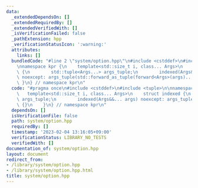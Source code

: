 ```yaml
---
data:
  _extendedDependsOn: []
  _extendedRequiredBy: []
  _extendedVerifiedWith: []
  _isVerificationFailed: false
  _pathExtension: hpp
  _verificationStatusIcon: ':warning:'
  attributes:
    links: []
  bundledCode: "#line 2 \"system/option.hpp\"\n#include <cstddef>\n#include <tuple>\n\
    \nnamespace kpr {\n    template<std::size_t i, class... Args>\n    struct indexed\
    \ {\n        std::tuple<Args...> args_tuple;\n        indexed(Args&&... args)\
    \ noexcept: args_tuple(std::forward_as_tuple(forward<Args>(args)...)) {}\n   \
    \ }\n} // namespace kpr\n"
  code: "#pragma once\n#include <cstddef>\n#include <tuple>\n\nnamespace kpr {\n \
    \   template<std::size_t i, class... Args>\n    struct indexed {\n        std::tuple<Args...>\
    \ args_tuple;\n        indexed(Args&&... args) noexcept: args_tuple(std::forward_as_tuple(forward<Args>(args)...))\
    \ {}\n    }\n} // namespace kpr\n"
  dependsOn: []
  isVerificationFile: false
  path: system/option.hpp
  requiredBy: []
  timestamp: '2023-02-04 13:16:05+09:00'
  verificationStatus: LIBRARY_NO_TESTS
  verifiedWith: []
documentation_of: system/option.hpp
layout: document
redirect_from:
- /library/system/option.hpp
- /library/system/option.hpp.html
title: system/option.hpp
---
```

